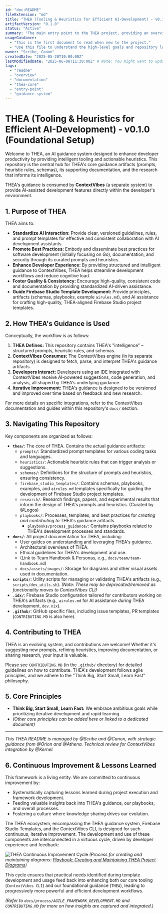 ```yaml
---
id: "doc:README"
fileExtension: "md"
title: "THEA (Tooling & Heuristics for Efficient AI-Development) - v0.1.0"
artifactVersion: "0.1.0"
status: "Active"
summary: "The main entry point to the THEA project, providing an overview of its purpose, structure, core principles, and how to contribute."
usageGuidance:
  - "This is the first document to read when new to the project."
  - "Use this file to understand the high-level goals and repository layout."
owner: "Scribe, Canon"
createdDate: "2025-05-20T10:00:00Z"
lastModifiedDate: "2025-06-08T11:30:00Z" # Note: You might want to update this to today's date after these changes
tags:
  - "readme"
  - "overview"
  - "documentation"
  - "thea-core"
  - "entry-point"
  - "guidance-system"
---
```

# THEA (Tooling & Heuristics for Efficient AI-Development) - v0.1.0 (Foundational Setup)

Welcome to THEA, an AI guidance system designed to enhance developer productivity by providing intelligent tooling and actionable heuristics. This repository is the central hub for THEA's core guidance artifacts (prompts, heuristic rules, schemas), its supporting documentation, and the research that informs its intelligence.

THEA's guidance is consumed by **ContextVibes** (a separate system) to provide AI-assisted development features directly within the developer's environment.

## 1. Purpose of THEA

THEA aims to:

* **Standardize AI Interaction:** Provide clear, versioned guidelines, rules, and prompt templates for effective and consistent collaboration with AI development assistants.
* **Promote Best Practices:** Embody and disseminate best practices for software development (initially focusing on Go), documentation, and security through its curated prompts and heuristics.
* **Enhance Developer Experience:** By providing structured and intelligent guidance to ContextVibes, THEA helps streamline development workflows and reduce cognitive load.
* **Foster Quality & Consistency:** Encourage high-quality, consistent code and documentation by providing standardized AI-driven assistance.
* **Guide Firebase Studio Template Development:** Provide principles, artifacts (schemas, playbooks, example `airules.md`), and AI assistance for crafting high-quality, THEA-aligned Firebase Studio project templates.

## 2. How THEA's Guidance is Used

Conceptually, the workflow is as follows:

1. **THEA Defines:** This repository contains THEA's "intelligence" – structured prompts, heuristic rules, and schemas.
2. **ContextVibes Consumes:** The ContextVibes engine (in its separate repository) is designed to fetch, parse, and interpret THEA's guidance artifacts.
3. **Developers Interact:** Developers using an IDE integrated with ContextVibes receive AI-powered suggestions, code generation, and analysis, all shaped by THEA's underlying guidance.
4. **Iterative Improvement:** THEA's guidance is designed to be versioned and improved over time based on feedback and new research.

For more details on specific integrations, refer to the ContextVibes documentation and guides within this repository's `docs/` section.

## 3. Navigating This Repository

Key components are organized as follows:

* **`thea/`**: The core of THEA. Contains the actual guidance artifacts:
  * `prompts/`: Standardized prompt templates for various coding tasks and languages.
  * `heuristics/`: Actionable heuristic rules that can trigger analysis or suggestions.
  * `schemas/`: Definitions for the structure of prompts and heuristics, ensuring consistency.
  * `firebase_studio_templates/`: Contains schemas, playbooks, examples, and `airules.md` templates specifically for guiding the development of Firebase Studio project templates.
  * `research/`: Research findings, papers, and experimental results that inform the design of THEA's prompts and heuristics. (Curated by @Logos)
  * `playbooks/`: Processes, templates, and best practices for *creating and contributing to* THEA's guidance artifacts.
    * `playbooks/process_guidance/`: Contains playbooks related to THEA's development processes and standards.
* **`docs/`**: All project documentation for THEA, including:
  * User guides on understanding and leveraging THEA's guidance.
  * Architectural overviews of THEA.
  * Ethical guidelines for THEA's development and use.
  * (Link to Team Handbook & Personas, e.g., `docs/team/team-handbook.md`)
  * `docs/assets/images/`: Storage for diagrams and other visual assets used in documentation.
* **`scripts/`**: Utility scripts for managing or validating THEA's artifacts (e.g., `scripts/dev_utils.sh`). *(Note: These may be deprecated/removed as functionality moves to ContextVibes CLI)*
* **`.idx/`**: Firebase Studio configuration tailored for contributors working on THEA's artifacts (e.g., `airules.md` for AI assistance *during* THEA development, `dev.nix`).
* **`.github/`**: GitHub specific files, including issue templates, PR templates (`CONTRIBUTING.MD` is also here).

## 4. Contributing to THEA

THEA is an evolving system, and contributions are welcome! Whether it's suggesting new prompts, refining heuristics, improving documentation, or sharing research, your input is valuable.

Please see `CONTRIBUTING.MD` (in the `.github/` directory) for detailed guidelines on how to contribute. THEA's development follows agile principles, and we adhere to the "Think Big, Start Small, Learn Fast" philosophy.

## 5. Core Principles

* **Think Big, Start Small, Learn Fast:** We embrace ambitious goals while prioritizing iterative development and rapid learning.
* *(Other core principles can be added here or linked to a dedicated document)*

---
*This THEA README is managed by @Scribe and @Canon, with strategic guidance from @Orion and @Athena. Technical review for ContextVibes integration by @Kernel.*

## 6. Continuous Improvement & Lessons Learned

This framework is a living entity. We are committed to continuous improvement by:

* Systematically capturing lessons learned during project execution and framework development.
* Feeding valuable insights back into THEA's guidance, our playbooks, and overall processes.
* Fostering a culture where knowledge sharing drives our evolution.

The THEA ecosystem, encompassing the THEA guidance system, Firebase Studio Templates, and the ContextVibes CLI, is designed for such continuous, iterative improvement. The development and use of these components are interconnected in a virtuous cycle, driven by developer experience and feedback:

![THEA Continuous Improvement Cycle](docs/assets/images/thea-continuous_improvement_cycle.svg)
*(Process for creating and maintaining diagrams: [Playbook: Creating and Maintaining THEA Project Diagrams](thea/playbooks/process_guidance/managing_project_diagrams.md))*

This cycle ensures that practical needs identified during template development and usage feed back into enhancing both our core tooling (`ContextVibes CLI`) and our foundational guidance (`THEA`), leading to progressively more powerful and efficient development workflows.

*(Refer to `docs/process/AGILE_FRAMEWORK_DEVELOPMENT.MD` and `CONTRIBUTING.MD` for more on how insights are captured and integrated.)*
